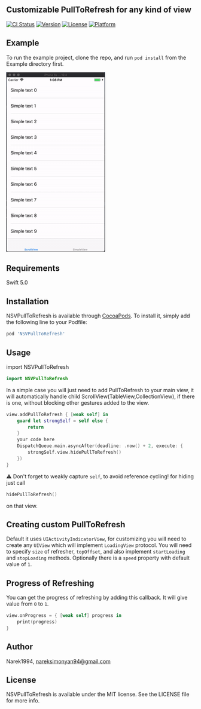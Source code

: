 ## Customizable PullToRefresh for any kind of view

[![CI Status](https://img.shields.io/travis/Narek1994/NSVPullToRefresh.svg?style=flat)](https://travis-ci.org/Narek1994/NSVPullToRefresh)
[![Version](https://img.shields.io/cocoapods/v/NSVPullToRefresh.svg?style=flat)](https://cocoapods.org/pods/NSVPullToRefresh)
[![License](https://img.shields.io/cocoapods/l/NSVPullToRefresh.svg?style=flat)](https://cocoapods.org/pods/NSVPullToRefresh)
[![Platform](https://img.shields.io/cocoapods/p/NSVPullToRefresh.svg?style=flat)](https://cocoapods.org/pods/NSVPullToRefresh)

## Example

To run the example project, clone the repo, and run `pod install` from the Example directory first.

![](pull.gif)

## Requirements
Swift 5.0
## Installation

NSVPullToRefresh is available through [CocoaPods](https://cocoapods.org). To install
it, simply add the following line to your Podfile:

```ruby
pod 'NSVPullToRefresh'
```

## Usage
import NSVPullToRefresh
```swift
import NSVPullToRefresh
```
In a simple case you will just need to add PullToRefresh to your main view, it will automatically handle child ScrollView(TableView,CollectionView), if there is one, without blocking other gestures added to the view.

```swift
view.addPullToRefresh { [weak self] in
    guard let strongSelf = self else {
        return
    }
    your code here
    DispatchQueue.main.asyncAfter(deadline: .now() + 2, execute: {
        strongSelf.view.hidePullToRefresh()
    })
}
```
⚠️ Don't forget to weakly capture ```self```, to avoid reference cycling!
for hiding just call 
```swift
hidePullToRefresh()
```
on that view.
## Creating custom PullToRefresh
Default it uses ```UIActivityIndicatorView```, for customizing you will need to create any ```UIView``` which will implement ```LoadingView``` protocol. You will need to specify ```size``` of refresher, ```topOffset```, and also implement ```startLoading``` and ```stopLoading``` methods. Optionally there is a ```speed``` property with default value of ```1```.
## Progress of Refreshing
You can get the progress of refreshing by adding this callback. It will give value from ```0``` to ```1```.
```swift
view.onProgress = { [weak self] progress in
    print(progress)
}
```
## Author
Narek1994, nareksimonyan94@gmail.com

## License

NSVPullToRefresh is available under the MIT license. See the LICENSE file for more info.

